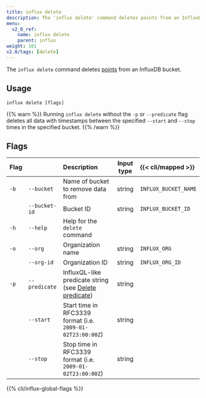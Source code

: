 ```yaml
---
title: influx delete
description: The 'influx delete' command deletes points from an InfluxDB bucket.
menu:
  v2_0_ref:
    name: influx delete
    parent: influx
weight: 101
v2.0/tags: [delete]
---
```


The `influx delete` command deletes [points](/v2.0/reference/glossary/#point)
from an InfluxDB bucket.

## Usage
```
influx delete [flags]
```

{{% warn %}}
Running `influx delete` without the `-p` or `--predicate` flag deletes all data with
timestamps between the specified `--start` and `--stop` times in the specified bucket.
{{% /warn %}}

## Flags
| Flag |               | Description                                                                                      | Input type | {{< cli/mapped >}}   |
|:---- |:---           |:-----------                                                                                      |:----------:|:------------------   |
| `-b` | `--bucket`    | Name of bucket to remove data from                                                               | string     | `INFLUX_BUCKET_NAME` |
|      | `--bucket-id` | Bucket ID                                                                                        | string     | `INFLUX_BUCKET_ID`   |
| `-h` | `--help`      | Help for the `delete` command                                                                    |            |                      |
| `-o` | `--org`       | Organization name                                                                                | string     | `INFLUX_ORG`         |
|      | `--org-id`    | Organization ID                                                                                  | string     | `INFLUX_ORG_ID`      |
| `-p` | `--predicate` | InfluxQL-like predicate string (see [Delete predicate](/v2.0/reference/syntax/delete-predicate)) | string     |                      |
|      | `--start`     | Start time in RFC3339 format (i.e. `2009-01-02T23:00:00Z`)                                       | string     |                      |
|      | `--stop`      | Stop time in RFC3339 format (i.e. `2009-01-02T23:00:00Z`)                                        | string     |                      |

{{% cli/influx-global-flags %}}

